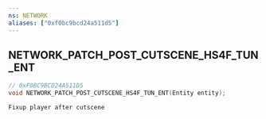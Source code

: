 ```yaml
---
ns: NETWORK
aliases: ["0xf0bc9bcd24a511d5"]
---
```

## NETWORK_PATCH_POST_CUTSCENE_HS4F_TUN_ENT

```c
// 0xF0BC9BCD24A511D5
void NETWORK_PATCH_POST_CUTSCENE_HS4F_TUN_ENT(Entity entity);
```

```
Fixup player after cutscene
```
